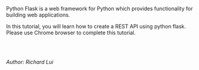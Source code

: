 Python Flask is a web framework for Python which provides functionality for building web applications. 

In this tutorial, you will learn how to create a REST API using python flask.  Please use Chrome browser to complete this tutorial.

<br/><br/>

*Author: Richard Lui*

